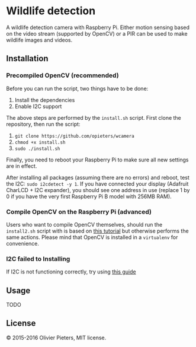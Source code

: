 Wildlife detection
==================

A wildlife detection camera with Raspberry Pi. Either motion sensing based on the video stream (supported by OpenCV) or a PIR can be used to make wildlife images and videos.

Installation
------------

### Precompiled OpenCV (recommended)

Before you can run the script, two things have to be done:

1. Install the dependencies
2. Enable I2C support

The above steps are performed by the `install.sh` script. First clone the repository, then run the script:

1. `git clone https://github.com/opieters/wcamera`
1. `chmod +x install.sh`
2. `sudo ./install.sh`

Finally, you need to reboot your Raspberry Pi to make sure all new settings are in effect.

After installing all packages (assuming there are no errors) and reboot, test the I2C: `sudo i2cdetect -y 1`. If you have connected your display (Adafruit CharLCD + I2C expander), you should see one address in use (replace 1 by 0 if you have the very first Raspberry Pi B model with 256MB RAM).

### Compile OpenCV on the Raspberry Pi (advanced)

Users who want to compile OpenCV themselves, should run the `install2.sh` script with is based on [this tutorial](http://www.pyimagesearch.com/2015/02/23/install-opencv-and-python-on-your-raspberry-pi-2-and-b/) but otherwise performs the same actions. Please mind that OpenCV is installed in a `virtualenv` for convenience.

### I2C failed to Installing

If I2C is not functioning correctly, try using [this guide](https://learn.adafruit.com/adafruits-raspberry-pi-lesson-4-gpio-setup/configuring-i2c)

Usage
-----

TODO

License
-------

© 2015-2016 Olivier Pieters, MIT license.
